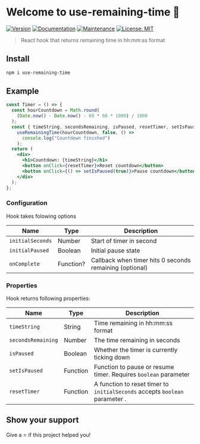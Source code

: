 # Welcome to use-remaining-time 👋

[![Version](https://img.shields.io/npm/v/use-remaining-time.svg)](https://www.npmjs.com/package/use-remaining-time)
[![Documentation](https://img.shields.io/badge/documentation-yes-brightgreen.svg)](https://github.com/b1ondie96/use-remaining-time#readme)
[![Maintenance](https://img.shields.io/badge/Maintained%3F-yes-green.svg)](https://github.com/b1ondie96/use-remaining-time/graphs/commit-activity)
[![License: MIT](https://img.shields.io/github/license/b1ondie96/use-remaining-time)](https://github.com/b1ondie96/use-remaining-time/blob/master/LICENSE)

> React hook that returns remaining time in hh:mm:ss format

## Install

```sh
npm i use-remaining-time
```

## Example

```jsx
const Timer = () => {
  const hourCountdown = Math.round(
    (Date.now() - Date.now() - 60 * 60 * 1000) / 1000
  );
  const { timeString, secondsRemaining, isPaused, resetTimer, setIsPaused } =
    useRemainingTime(hourCountdown, false, () =>
      console.log("Countdown finished")
    );
  return (
    <div>
      <h1>Countdown: {timeString}</h1>
      <button onClick={resetTimer}>Reset countdown</button>
      <button onClick={() => setIsPaused(true)}>Pause countdown</button>
    </div>
  );
};
```

### Configuration

Hook takes folowing options

| Name             | Type      | Description                                             |
| ---------------- | --------- | ------------------------------------------------------- |
| `initialSeconds` | Number    | Start of timer in second                                |
| `initialPaused`  | Boolean   | Initial pause state                                     |
| `onComplete`     | Function? | Callback when timer hits 0 seconds remaining (optional) |

### Properties

Hook returns following properties:

| Name               | Type     | Description                                                                 |
| ------------------ | -------- | --------------------------------------------------------------------------- |
| `timeString`       | String   | Time remaining in hh:mm:ss format                                           |
| `secondsRemaining` | Number   | The time remaining in seconds                                               |
| `isPaused`         | Boolean  | Whether the timer is currently ticking down                                 |
| `setIsPaused`      | Function | Function to pause or resume timer. Requires `boolean` parameter             |
| `resetTimer`       | Function | A function to reset timer to `initialSeconds` accepts `boolean` parameter . |

## Show your support

Give a ⭐️ if this project helped you!
